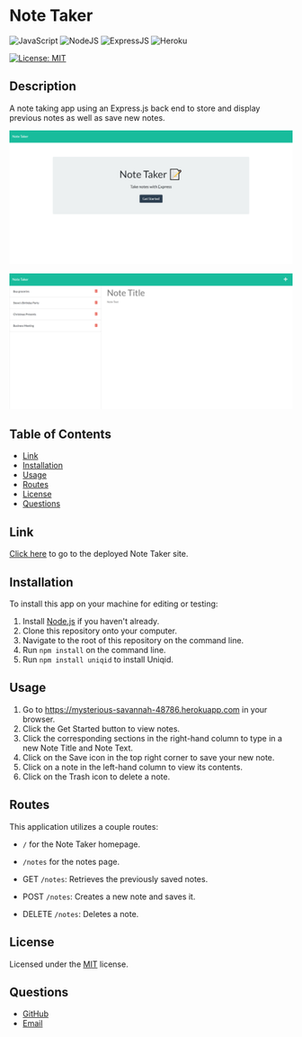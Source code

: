 # Note Taker
![JavaScript](https://img.shields.io/badge/javascript-%23323330.svg?style=for-the-badge&logo=javascript&logoColor=%23F7DF1E)
![NodeJS](https://img.shields.io/badge/node.js-6DA55F?style=for-the-badge&logo=node.js&logoColor=white)
![ExpressJS](https://img.shields.io/badge/Express.js-404D59?style=for-the-badge)
![Heroku](https://img.shields.io/badge/Heroku-430098?style=for-the-badge&logo=heroku&logoColor=white)

[![License: MIT](https://img.shields.io/badge/License-MIT-yellow.svg)](https://choosealicense.com/licenses/mit/)

## Description
A note taking app using an Express.js back end to store and display previous notes as well as save new notes.

![Note Taker Homepage Screenshot](assets/images/note-taker-home-sc.PNG)

![Note Taker Notes Screenshot](assets/images/note-taker-notes-sc.PNG)

## Table of Contents
* [Link](#link)
* [Installation](#installation)
* [Usage](#usage)
* [Routes](#routes)
* [License](#license)
* [Questions](#questions)

## Link
[Click here](https://mysterious-savannah-48786.herokuapp.com) to go to the deployed Note Taker site.

## Installation
To install this app on your machine for editing or testing:

1. Install [Node.js](https://nodejs.org/en/) if you haven't already.
2. Clone this repository onto your computer.
3. Navigate to the root of this repository on the command line.
4. Run `npm install` on the command line.
5. Run `npm install uniqid` to install Uniqid.

## Usage
1. Go to https://mysterious-savannah-48786.herokuapp.com in your browser.
2. Click the Get Started button to view notes.
3. Click the corresponding sections in the right-hand column to type in a new Note Title and Note Text.
4. Click on the Save icon in the top right corner to save your new note.
5. Click on a note in the left-hand column to view its contents.
6. Click on the Trash icon to delete a note.

## Routes
This application utilizes a couple routes:
- `/` for the Note Taker homepage.
- `/notes` for the notes page.

- GET `/notes`: Retrieves the previously saved notes.
- POST `/notes`: Creates a new note and saves it.
- DELETE `/notes`: Deletes a note.

## License
Licensed under the [MIT](https://choosealicense.com/licenses/mit/) license.

## Questions
- [GitHub](https://github.com/kg-phantom)
- [Email](mailto:ksurbayan@gmail.com)